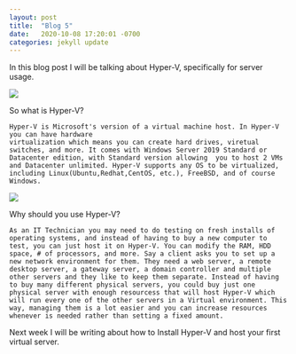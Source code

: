 ```yaml
---
layout: post
title:  "Blog 5"
date:   2020-10-08 17:20:01 -0700
categories: jekyll update
---
```


In this blog post I will be talking about Hyper-V, specifically for server usage.

<img src="https://s25966.pcdn.co/hyper-v/wp-content/uploads/2019/06/Hyper-V.jpg">

So what is Hyper-V?

    Hyper-V is Microsoft's version of a virtual machine host. In Hyper-V you can have hardware 
    virtualization which means you can create hard drives, viretual switches, and more. It comes with Windows Server 2019 Standard or Datacenter edition, with Standard version allowing  you to host 2 VMs and Datacenter unlimited. Hyper-V supports any OS to be virtualized, including Linux(Ubuntu,Redhat,CentOS, etc.), FreeBSD, and of course Windows.

<img src="https://docs.microsoft.com/en-us/virtualization/hyper-v-on-windows/about/media/hypervnesting.png">

Why should you use Hyper-V?

    As an IT Technician you may need to do testing on fresh installs of operating systems, and instead of having to buy a new computer to test, you can just host it on Hyper-V. You can modify the RAM, HDD space, # of processors, and more. Say a client asks you to set up a new network environment for them. They need a web server, a remote desktop server, a gateway server, a domain controller and multiple other servers and they like to keep them separate. Instead of having to buy many different physical servers, you could buy just one physical server with enough resourcess that will host Hyper-V which will run every one of the other servers in a Virtual environment. This way, managing them is a lot easier and you can increase resources whenever is needed rather than setting a fixed amount. 

Next week I will be writing about how to Install Hyper-V and host your first virtual server.

